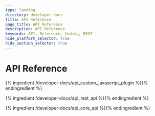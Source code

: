 ```yaml
---
type: landing
directory: developer-docs
title: API Reference
page_title: API Reference
description: API Reference
keywords: API, Reference, Coding, REST
hide_platform_selector: true
hide_section_selector: true
---
```

# API Reference

{% ingredient /developer-docs/api_custom_javascript_plugin %}{% endingredient %}

{% ingredient /developer-docs/api_rest_api %}{% endingredient %}

{% ingredient /developer-docs/api_core_api %}{% endingredient %}
